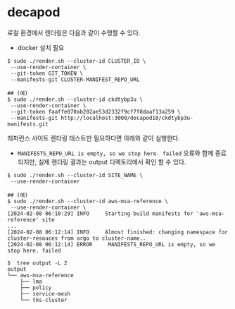 # decapod

로컬 환경에서 렌더링은 다음과 같이 수행할 수 있다.

- docker 설치 필요

```
$ sudo ./render.sh --cluster-id CLUSTER_ID \
 --use-render-container \
 --git-token GIT_TOKEN \
 --manifests-git CLUSTER-MANIFEST_REPO_URL

## (예)
$ sudo ./render.sh --cluster-id ckdtybp3u \
 --use-render-container \
 --git-token faaffe070ab202ae53d2332f9cf7f8daaf13a259 \
 --manifests-git http://localhost:3000/decapod10/ckdtybp3u-manifests.git

```

레퍼런스 사이트 렌더링 테스트만 필요하다면 아래와 같이 실행한다.

- `MANIFESTS_REPO_URL is empty, so we stop here. failed` 오류와 함께 종료되지만, 실제 렌더링 결과는 output 디렉토리에서 확인 할 수 있다.

```
$ sudo ./render.sh --cluster-id SITE_NAME \
 --use-render-container

## (예)
$ sudo ./render.sh --cluster-id aws-msa-reference \
 --use-render-container \
[2024-02-08 06:10:29] INFO     Starting build manifests for 'aws-msa-reference' site
...
[2024-02-08 06:12:14] INFO     Almost finished: changing namespace for cluster-resouces from argo to cluster-name..
[2024-02-08 06:12:14] ERROR     MANIFESTS_REPO_URL is empty, so we stop here. failed

$  tree output -L 2
output
└── aws-msa-reference
    ├── lma
    ├── policy
    ├── service-mesh
    └── tks-cluster
```
